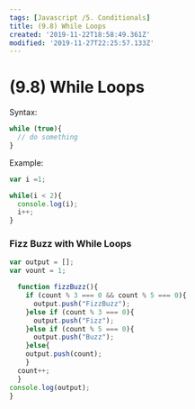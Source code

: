 ```yaml
---
tags: [Javascript /5. Conditionals]
title: (9.8) While Loops
created: '2019-11-22T18:58:49.361Z'
modified: '2019-11-27T22:25:57.133Z'
---
```


# (9.8) While Loops

Syntax:

```js
while (true){
  // do something
}
```
Example:
```js
var i =1;

while(i < 2){
  console.log(i);
  i++;
}
```
### Fizz Buzz with While Loops

```js
var output = [];
var vount = 1;

  function fizzBuzz(){
    if (count % 3 === 0 && count % 5 === 0){
      output.push("FizzBuzz");
    }else if (count % 3 === 0){
      output.push("Fizz");
    }else if (count % 5 === 0){
      output.push("Buzz");
    }else{
    output.push(count);
    }
  count++;
  }
console.log(output);
}
```
